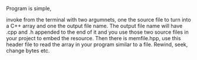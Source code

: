 Program is simple, 

invoke from the terminal with two argumnets, one the source file to
turn into a C++ array and one the output file name. The output file name
will have .cpp and .h appended to the end of it and you use those two
source files in your project to embed the resource. Then there is
memfile.hpp, use this header file to read the array in your program
similar to a file. Rewind, seek, change bytes etc. 



